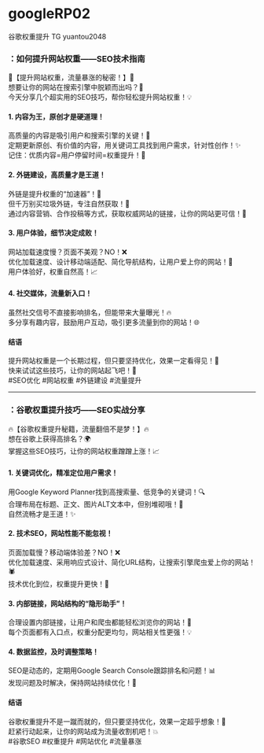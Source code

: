 # googleRP02
谷歌权重提升 TG yuantou2048
### ：如何提升网站权重——SEO技术指南  
🌟【提升网站权重，流量暴涨的秘密！】🌟  
想要让你的网站在搜索引擎中脱颖而出吗？🚀  
今天分享几个超实用的SEO技巧，帮你轻松提升网站权重！💡  

#### 1. **内容为王，原创才是硬道理！**  
高质量的内容是吸引用户和搜索引擎的关键！📝  
定期更新原创、有价值的内容，用关键词工具找到用户需求，针对性创作！✨  
记住：优质内容=用户停留时间=权重提升！💪  

#### 2. **外链建设，高质量才是王道！**  
外链是提升权重的“加速器”！🚀  
但千万别买垃圾外链，专注自然获取！🔗  
通过内容营销、合作投稿等方式，获取权威网站的链接，让你的网站更可信！🌟  

#### 3. **用户体验，细节决定成败！**  
网站加载速度慢？页面不美观？NO！❌  
优化加载速度、设计移动端适配、简化导航结构，让用户爱上你的网站！💖  
用户体验好，权重自然高！📈  

#### 4. **社交媒体，流量新入口！**  
虽然社交信号不直接影响排名，但能带来大量曝光！🔥  
多分享有趣内容，鼓励用户互动，吸引更多流量到你的网站！🌐  

#### 结语  
提升网站权重是一个长期过程，但只要坚持优化，效果一定看得见！🌈  
快来试试这些技巧，让你的网站起飞吧！🚀  
#SEO优化 #网站权重 #外链建设 #流量提升  

---

### ：谷歌权重提升技巧——SEO实战分享  
🔥【谷歌权重提升秘籍，流量翻倍不是梦！】🔥  
想在谷歌上获得高排名？🌍  
掌握这些SEO技巧，让你的网站权重蹭蹭上涨！📈  

#### 1. **关键词优化，精准定位用户需求！**  
用Google Keyword Planner找到高搜索量、低竞争的关键词！🔍  
合理布局在标题、正文、图片ALT文本中，但别堆砌哦！🚫  
自然流畅才是王道！✨  

#### 2. **技术SEO，网站性能不能忽视！**  
页面加载慢？移动端体验差？NO！❌  
优化加载速度、采用响应式设计、简化URL结构，让搜索引擎爬虫爱上你的网站！🕷️  
技术优化到位，权重提升更快！💨  

#### 3. **内部链接，网站结构的“隐形助手”！**  
合理设置内部链接，让用户和爬虫都能轻松浏览你的网站！🔗  
每个页面都有入口点，权重分配更均匀，网站相关性更强！💡  

#### 4. **数据监控，及时调整策略！**  
SEO是动态的，定期用Google Search Console跟踪排名和问题！📊  
发现问题及时解决，保持网站持续优化！🔧  

#### 结语  
谷歌权重提升不是一蹴而就的，但只要坚持优化，效果一定超乎想象！🌟  
赶紧行动起来，让你的网站成为流量收割机吧！💥  
#谷歌SEO #权重提升 #网站优化 #流量暴涨
